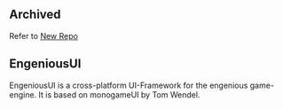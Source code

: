 ## Archived
Refer to [New Repo](https://github.com/engeniousproject/engenious.UI)

## EngeniousUI
EngeniousUI is a cross-platform UI-Framework for the engenious game-engine.
It is based on monogameUI by Tom Wendel.
